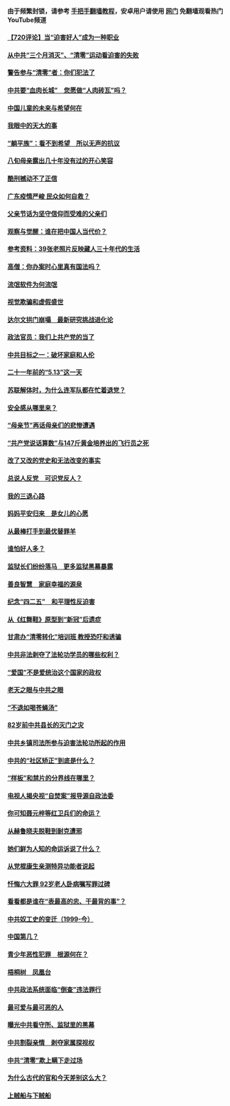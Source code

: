 #### 由于频繁封锁，请参考 [手把手翻墙教程](https://github.com/gfw-breaker/guides/wiki/)，安卓用户请使用 [网门](https://github.com/gfw-breaker/nogfw/blob/master/dl.md?t=07190501) 免翻墙观看热门YouTube频道 

#### [【720评论】当“迫害好人”成为一种职业](../pages/19/428310.md?t=07190501) 

#### [从中共“三个月消灭”、“清零”运动看迫害的失败](../pages/19/428268.md?t=07190501) 

#### [警告参与“清零”者：你们犯法了](../pages/19/428270.md?t=07190501) 

#### [中共要“血肉长城”　您愿做“人肉砖瓦”吗？](../pages/19/427882.md?t=07190501) 

#### [中国儿童的未来与希望何在](../pages/19/427680.md?t=07190501) 

#### [我眼中的天大的事](../pages/19/427619.md?t=07190501) 

#### [“躺平族”：看不到希望　所以无声的抗议](../pages/19/427464.md?t=07190501) 

#### [八旬母亲露出几十年没有过的开心笑容](../pages/19/427429.md?t=07190501) 

#### [酷刑撼动不了正信](../pages/19/427414.md?t=07190501) 

#### [广东疫情严峻 民众如何自救？](../pages/19/427311.md?t=07190501) 

#### [父亲节话为坚守信仰而受难的父亲们](../pages/19/427033.md?t=07190501) 

#### [观察与觉醒：谁在把中国人当代价？](../pages/19/426987.md?t=07190501) 

#### [参考资料：39张老照片反映藏人三十年代的生活](../pages/19/426471.md?t=07190501) 

#### [高僧：你办案时心里真有国法吗？](../pages/19/426530.md?t=07190501) 

#### [流氓软件为何流氓](../pages/19/426531.md?t=07190501) 

#### [视觉欺骗和虚假盛世](../pages/19/426443.md?t=07190501) 

#### [达尔文拱门崩塌　最新研究挑战进化论](../pages/19/426009.md?t=07190501) 

#### [政法官员：我们上共产党的当了](../pages/19/425351.md?t=07190501) 

#### [中共目标之一：破坏家庭和人伦](../pages/19/424454.md?t=07190501) 

#### [二十一年前的“5.13”这一天](../pages/19/424814.md?t=07190501) 

#### [苏联解体时，为什么连军队都在忙着退党？](../pages/19/424335.md?t=07190501) 

#### [安全感从哪里来？](../pages/19/424336.md?t=07190501) 

#### [“母亲节”再话母亲们的悲惨遭遇](../pages/19/424234.md?t=07190501) 

#### [“共产党说话算数”与147斤黄金培养出的飞行员之死](../pages/19/424115.md?t=07190501) 

#### [改了又改的党史和无法改变的事实](../pages/19/424037.md?t=07190501) 

#### [总说人反党　可识党反人？](../pages/19/423820.md?t=07190501) 

#### [我的三退心路](../pages/19/423876.md?t=07190501) 

#### [妈妈平安归来　是女儿的心愿](../pages/19/423947.md?t=07190501) 

#### [从最棒打手到最优替罪羊](../pages/19/423819.md?t=07190501) 

#### [谁怕好人多？](../pages/19/423774.md?t=07190501) 

#### [监狱长们纷纷落马　更多监狱黑幕暴露](../pages/19/423787.md?t=07190501) 

#### [善良智慧　家庭幸福的源泉](../pages/19/423632.md?t=07190501) 

#### [纪念“四二五”　和平理性反迫害](../pages/19/423660.md?t=07190501) 

#### [从《红舞鞋》原型到“新冠”后遗症](../pages/19/423509.md?t=07190501) 

#### [甘肃办“清零转化”培训班 教授恐吓和诱骗](../pages/19/423498.md?t=07190501) 

#### [中共非法剥夺了法轮功学员的哪些权利？](../pages/19/423392.md?t=07190501) 

#### [“爱国”不是爱统治这个国家的政权](../pages/19/423029.md?t=07190501) 

#### [老天之眼与中共之眼](../pages/19/423378.md?t=07190501) 

#### [“不退如喝苍蝇汤”](../pages/19/423287.md?t=07190501) 

#### [82岁前中共县长的灭门之灾](../pages/19/423055.md?t=07190501) 

#### [中共乡镇司法所参与迫害法轮功所起的作用](../pages/19/423064.md?t=07190501) 

#### [中共的“社区矫正”到底是什么？](../pages/19/422870.md?t=07190501) 

#### [“样板”和禁片的分界线在哪里？](../pages/19/422704.md?t=07190501) 

#### [电视人揭央视“自焚案”报导源自政法委](../pages/19/422770.md?t=07190501) 

#### [你可知聂元梓等红卫兵们的命运？](../pages/19/422848.md?t=07190501) 

#### [从赫鲁晓夫脱鞋到耐克遭邪](../pages/19/422826.md?t=07190501) 

#### [她们鲜为人知的命运诉说了什么？](../pages/19/422754.md?t=07190501) 

#### [从党棍康生亲测特异功能者说起](../pages/19/422657.md?t=07190501) 

#### [忏悔六大罪 92岁老人卧病嘱写罪过碑](../pages/19/422750.md?t=07190501) 

#### [看看都是谁在“表最高的忠、干最背的事”？](../pages/19/422703.md?t=07190501) 

#### [中共奴工史的变迁（1999-今）](../pages/19/422656.md?t=07190501) 

#### [中国第几？](../pages/19/422496.md?t=07190501) 

#### [青少年恶性犯罪　根源何在？](../pages/19/422449.md?t=07190501) 

#### [梧桐树　凤凰台](../pages/19/422442.md?t=07190501) 

#### [中共政法系统面临“倒查”违法罪行](../pages/19/422497.md?t=07190501) 

#### [最可爱与最可恶的人](../pages/19/422448.md?t=07190501) 

#### [曝光中共看守所、监狱里的黑幕](../pages/19/422390.md?t=07190501) 

#### [中共割裂亲情　剥夺家属探视权](../pages/19/422364.md?t=07190501) 

#### [中共“清零”欺上瞒下走过场](../pages/19/422306.md?t=07190501) 

#### [为什么古代的官和今天差别这么大？](../pages/19/422228.md?t=07190501) 

#### [上贼船与下贼船](../pages/19/422276.md?t=07190501) 

